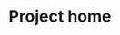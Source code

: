 ---
home: true
icon: home
title: Project home
heroImage: /logo.svg
heroText: Skyndalex docs
tagline: Documentation for skyndalex docs
actions:
  - text: Go to docs
    link: /getting-started/
    type: primary
features:
  - title: Open-Source
    icon: markdown
    details: We are open-source, the bot can be hosted on your own server easily.
    link: https://github.com/SkyndalexProjects/Skyndalex
  - title: Easy to use
    icon: guide
    details: We have a lot of documentation to help you get started with the bot.
    link: /getting-started/
  - title: Free
    icon: free
    details: The bot is free to use
    link: /getting-started/
  - title: Support 
    icon: home
    details: Our administrators are always ready to help you on our support server.
    link: https://discord.gg/ZQRqW3BjaA
  - title: Safe
    icon: storage
    details: You can sleep well knowing that your data is safe with us.
    link: /getting-started/
  - title: Fast
    icon: rss
    details: We are always working to make the bot faster and more efficient.
    link: /getting-started/
copyright: false
footer: Theme by <a href="https://theme-hope.vuejs.press/" target="_blank">VuePress Theme Hope</a> | MIT Licensed, Copyright © 2019-present Mr.Hope
---